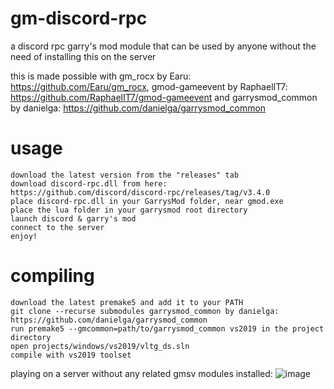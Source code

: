 # gm-discord-rpc
a discord rpc garry's mod module that can be used by anyone without the need of installing this on the server

this is made possible with gm_rocx by Earu: https://github.com/Earu/gm_rocx, gmod-gameevent by RaphaelIT7: https://github.com/RaphaelIT7/gmod-gameevent and garrysmod_common by danielga: https://github.com/danielga/garrysmod_common

# usage
```
download the latest version from the "releases" tab
download discord-rpc.dll from here: https://github.com/discord/discord-rpc/releases/tag/v3.4.0
place discord-rpc.dll in your GarrysMod folder, near gmod.exe
place the lua folder in your garrysmod root directory
launch discord & garry's mod
connect to the server
enjoy!
```

# compiling
```
download the latest premake5 and add it to your PATH
git clone --recurse submodules garrysmod_common by danielga: https://github.com/danielga/garrysmod_common
run premake5 --gmcommon=path/to/garrysmod_common vs2019 in the project directory
open projects/windows/vs2019/vltg_ds.sln
compile with vs2019 toolset
```

playing on a server without any related gmsv modules installed:
![image](https://github.com/user-attachments/assets/df5d4216-8ca9-4820-83a0-d46fb6e0aeeb)

